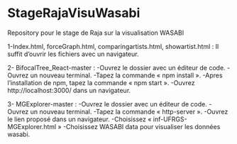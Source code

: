 # StageRajaVisuWasabi
Repository pour le stage de Raja sur la visualisation WASABI

1-Index.html, forceGraph.html, comparingartists.html, showartist.html : Il suffit d’ouvrir les fichiers avec un navigateur.

2- BifocalTree_React-master :
-Ouvrez le dossier avec un éditeur de code.
-Ouvrez un nouveau terminal.
-Tapez la commande « npm install ».
-Apres l’installation de npm, tapez la commande « npm start ».
-Ouvrez http://localhost:3000/ dans un navigateur.

3- MGExplorer-master :
-Ouvrez le dossier avec un éditeur de code.
-Ouvrez un nouveau terminal.
-Tapez la commande « http-server ».
-Ouvrez le lien proposé dans un navigateur.
-Choisissez « inf-UFRGS-MGExplorer.html »
-Choisissez WASABI data pour visualiser les données wasabi.
